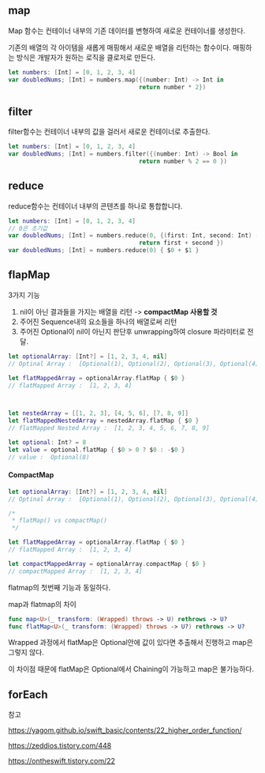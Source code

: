 ## map

Map 함수는 컨테이너 내부의 기존 데이터를 변형하여 새로운 컨테이너를 생성한다.

기존의 배열의 각 아이템을 새롭게 매핑해서 새로운 배열을 리턴하는 함수이다. 매핑하는 방식은 개발자가 원하는 로직을 클로저로 만든다.

```swift
let numbers: [Int] = [0, 1, 2, 3, 4]
var doubledNums; [Int] = numbers.map({(number: Int) -> Int in 
                                     return number * 2})
```



## filter

filter함수는 컨테이너 내부의 값을 걸러서 새로운 컨테이너로 추출한다. 

```swift
let numbers: [Int] = [0, 1, 2, 3, 4]
var doubledNums; [Int] = numbers.filter({(number: Int) -> Bool in 
                                     return number % 2 == 0 })
```



## reduce

reduce함수는 컨테이너 내부의 콘텐츠를 하나로 통합합니다.

```swift
let numbers: [Int] = [0, 1, 2, 3, 4]
// 0은 초기값
var doubledNums; [Int] = numbers.reduce(0, {(first: Int, second: Int) -> Int in 
                                     return first + second })
var doubledNums; [Int] = numbers.reduce(0) { $0 + $1 }
```



## flapMap

3가지 기능

1. nil이 아닌 결과들을 가지는 배열을 리턴 -> **compactMap 사용할 것**
2. 주어진 Sequence내의 요소들을 하나의 배열로써 리턴
3. 주어진 Optional이 nil이 아닌지 판단후 unwrapping하여 closure 파라미터로 전달.

```swift
let optionalArray: [Int?] = [1, 2, 3, 4, nil]
// Optinal Array :  [Optional(1), Optional(2), Optional(3), Optional(4), nil]

let flatMappedArray = optionalArray.flatMap { $0 }
// flatMapped Array :  [1, 2, 3, 4]



let nestedArray = [[1, 2, 3], [4, 5, 6], [7, 8, 9]]
let flatMappedNestedArray = nestedArray.flatMap { $0 }
// flatMapped Nested Array :  [1, 2, 3, 4, 5, 6, 7, 8, 9]

let optional: Int? = 8
let value = optional.flatMap { $0 > 0 ? $0 : -$0 }
// value :  Optional(8)
```



#### CompactMap

```swift
let optionalArray: [Int?] = [1, 2, 3, 4, nil]
// Optinal Array :  [Optional(1), Optional(2), Optional(3), Optional(4), nil]

/*
 * flatMap() vs compactMap()
 */

let flatMappedArray = optionalArray.flatMap { $0 }
// flatMapped Array :  [1, 2, 3, 4]

let compactMappedArray = optionalArray.compactMap { $0 }
// compactMapped Array :  [1, 2, 3, 4]
```

flatmap의 첫번째 기능과 동일하다.



map과 flatmap의 차이

```swift
func map<U>(_ transform: (Wrapped) throws -> U) rethrows -> U?
func flatMap<U>(_ transform: (Wrapped) throws -> U?) rethrows -> U?
```

Wrapped 과정에서 flatMap은 Optional안에 값이 있다면 추출해서 진행하고 map은 그렇지 않다.

이 차이점 때문에 flatMap은 Optional에서 Chaining이 가능하고 map은 불가능하다.



## forEach





참고

https://yagom.github.io/swift_basic/contents/22_higher_order_function/

https://zeddios.tistory.com/448

https://ontheswift.tistory.com/22